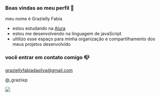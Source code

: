 ### Boas vindas ao meu perfil 💙

meu nome é Grazielly Fabia 

- estou estudando na [Alura](https://wwww.alura.com.br)
- estou me desenvolvendo na linguagem de javaScript
- ultilizo esse espaço para minha organização e compartilhamento dos meus projetos desenvolvido

### você entrar em contato comigo 📪

graziellyfabiadasilva@gmail.com

@_graziixp

![](https://media1.tenor.com/m/y81Kdu2bocMAAAAd/hack-machine-treino-mestre.gif)

